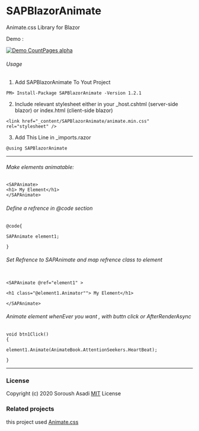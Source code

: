 # SAPBlazorAnimate

Animate.css Library for Blazor

Demo : 

[![Demo CountPages alpha](https://raw.githubusercontent.com/codesoroush/SAPBlazorAnimate/master/SAPBlazorAnimateDemo/wwwroot/demo/demo.gif)](https://raw.githubusercontent.com/codesoroush/SAPBlazorAnimate/master/SAPBlazorAnimateDemo/wwwroot/demo/demo.gif)

###### Usage
1. Add SAPBlazorAnimate To Yout Project
```
PM> Install-Package SAPBlazorAnimate -Version 1.2.1
```
2. Include relevant stylesheet either in your _host.cshtml (server-side blazor) or index.html (client-side blazor)
```
<link href="_content/SAPBlazorAnimate/animate.min.css" rel="stylesheet" />
```
3. Add This Line in _imports.razor
```
@using SAPBlazorAnimate
```
<hr />

###### Make elements animatable:

```Razor
<SAPAnimate>
<h1> My Element</h1>
</SAPAnimate>
```
###### Define a refrence in @code section

```Razor
@code{

SAPAnimate element1;

}
```
###### Set Refrence to SAPAnimate and map refrence class to element

```Razor

<SAPAnimate @ref="element1" > 

<h1 class="@element1.Animator""> My Element</h1>

</SAPAnimate>
```
###### Animate element whenEver you want , with buttn click or AfterRenderAsync 

```Razor
void btn1Click()
{

element1.Animate(AnimateBook.AttentionSeekers.HeartBeat);

}
```




<hr />

### License


Copyright (c) 2020 Soroush Asadi [MIT](https://github.com/codesoroush/SAPBlazorAnimate/blob/master/LICENSE) License



### Related projects


this project used [Animate.css](https://github.com/daneden/animate.css)


